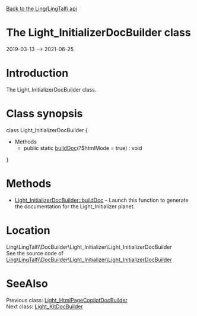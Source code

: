 [Back to the Ling/LingTalfi api](https://github.com/lingtalfi/LingTalfi/blob/master/doc/api/Ling/LingTalfi.md)



The Light_InitializerDocBuilder class
================
2019-03-13 --> 2021-06-25






Introduction
============

The Light_InitializerDocBuilder class.



Class synopsis
==============


class <span class="pl-k">Light_InitializerDocBuilder</span>  {

- Methods
    - public static [buildDoc](https://github.com/lingtalfi/LingTalfi/blob/master/doc/api/Ling/LingTalfi/DocBuilder/Light_Initializer/Light_InitializerDocBuilder/buildDoc.md)(?$htmlMode = true) : void

}






Methods
==============

- [Light_InitializerDocBuilder::buildDoc](https://github.com/lingtalfi/LingTalfi/blob/master/doc/api/Ling/LingTalfi/DocBuilder/Light_Initializer/Light_InitializerDocBuilder/buildDoc.md) &ndash; Launch this function to generate the documentation for the Light_Initializer planet.





Location
=============
Ling\LingTalfi\DocBuilder\Light_Initializer\Light_InitializerDocBuilder<br>
See the source code of [Ling\LingTalfi\DocBuilder\Light_Initializer\Light_InitializerDocBuilder](https://github.com/lingtalfi/LingTalfi/blob/master/DocBuilder/Light_Initializer/Light_InitializerDocBuilder.php)



SeeAlso
==============
Previous class: [Light_HtmlPageCopilotDocBuilder](https://github.com/lingtalfi/LingTalfi/blob/master/doc/api/Ling/LingTalfi/DocBuilder/Light_HtmlPageCopilot/Light_HtmlPageCopilotDocBuilder.md)<br>Next class: [Light_KitDocBuilder](https://github.com/lingtalfi/LingTalfi/blob/master/doc/api/Ling/LingTalfi/DocBuilder/Light_Kit/Light_KitDocBuilder.md)<br>
